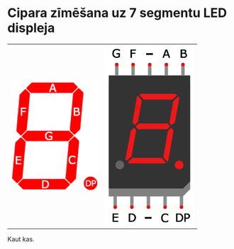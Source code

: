 # Cipara zīmēšana uz 7 segmentu LED displeja

<table>
  <tr>
    <td><img src="segment_names.png" width="200px"/></td>
    <td><img src="7_segment_display.png" width="200px"/></td>
  </tr>
</table>

Kaut kas.